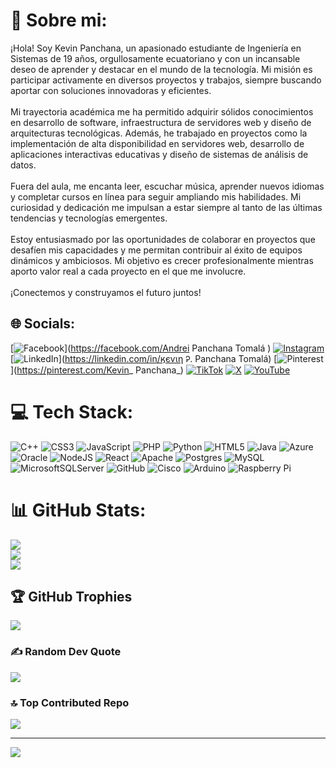 # 💫 Sobre mi:
¡Hola! Soy Kevin Panchana, un apasionado estudiante de Ingeniería en Sistemas de 19 años, orgullosamente ecuatoriano y con un incansable deseo de aprender y destacar en el mundo de la tecnología. Mi misión es participar activamente en diversos proyectos y trabajos, siempre buscando aportar con soluciones innovadoras y eficientes.<br><br>Mi trayectoria académica me ha permitido adquirir sólidos conocimientos en desarrollo de software, infraestructura de servidores web y diseño de arquitecturas tecnológicas. Además, he trabajado en proyectos como la implementación de alta disponibilidad en servidores web, desarrollo de aplicaciones interactivas educativas y diseño de sistemas de análisis de datos. <br><br>Fuera del aula, me encanta leer, escuchar música, aprender nuevos idiomas y completar cursos en línea para seguir ampliando mis habilidades. Mi curiosidad y dedicación me impulsan a estar siempre al tanto de las últimas tendencias y tecnologías emergentes.<br><br>Estoy entusiasmado por las oportunidades de colaborar en proyectos que desafíen mis capacidades y me permitan contribuir al éxito de equipos dinámicos y ambiciosos. Mi objetivo es crecer profesionalmente mientras aporto valor real a cada proyecto en el que me involucre.<br><br>¡Conectemos y construyamos el futuro juntos!


## 🌐 Socials:
[![Facebook](https://img.shields.io/badge/Facebook-%231877F2.svg?logo=Facebook&logoColor=white)](https://facebook.com/Andrei Panchana Tomalá ) [![Instagram](https://img.shields.io/badge/Instagram-%23E4405F.svg?logo=Instagram&logoColor=white)](https://instagram.com/kevinandreipanch) [![LinkedIn](https://img.shields.io/badge/LinkedIn-%230077B5.svg?logo=linkedin&logoColor=white)](https://linkedin.com/in/ӄєѵιη Ꭾ. Panchana Tomalá) [![Pinterest](https://img.shields.io/badge/Pinterest-%23E60023.svg?logo=Pinterest&logoColor=white)](https://pinterest.com/Kevin_ Panchana_) [![TikTok](https://img.shields.io/badge/TikTok-%23000000.svg?logo=TikTok&logoColor=white)](https://tiktok.com/@kevin_p.0123a) [![X](https://img.shields.io/badge/X-black.svg?logo=X&logoColor=white)](https://x.com/@KevinPanch97409) [![YouTube](https://img.shields.io/badge/YouTube-%23FF0000.svg?logo=YouTube&logoColor=white)](https://youtube.com/@UCtuNqBRSpnExiLk7EjXqfbA) 

# 💻 Tech Stack:
![C++](https://img.shields.io/badge/c++-%2300599C.svg?style=for-the-badge&logo=c%2B%2B&logoColor=white) ![CSS3](https://img.shields.io/badge/css3-%231572B6.svg?style=for-the-badge&logo=css3&logoColor=white) ![JavaScript](https://img.shields.io/badge/javascript-%23323330.svg?style=for-the-badge&logo=javascript&logoColor=%23F7DF1E) ![PHP](https://img.shields.io/badge/php-%23777BB4.svg?style=for-the-badge&logo=php&logoColor=white) ![Python](https://img.shields.io/badge/python-3670A0?style=for-the-badge&logo=python&logoColor=ffdd54) ![HTML5](https://img.shields.io/badge/html5-%23E34F26.svg?style=for-the-badge&logo=html5&logoColor=white) ![Java](https://img.shields.io/badge/java-%23ED8B00.svg?style=for-the-badge&logo=openjdk&logoColor=white) ![Azure](https://img.shields.io/badge/azure-%230072C6.svg?style=for-the-badge&logo=microsoftazure&logoColor=white) ![Oracle](https://img.shields.io/badge/Oracle-F80000?style=for-the-badge&logo=oracle&logoColor=white) ![NodeJS](https://img.shields.io/badge/node.js-6DA55F?style=for-the-badge&logo=node.js&logoColor=white) ![React](https://img.shields.io/badge/react-%2320232a.svg?style=for-the-badge&logo=react&logoColor=%2361DAFB) ![Apache](https://img.shields.io/badge/apache-%23D42029.svg?style=for-the-badge&logo=apache&logoColor=white) ![Postgres](https://img.shields.io/badge/postgres-%23316192.svg?style=for-the-badge&logo=postgresql&logoColor=white) ![MySQL](https://img.shields.io/badge/mysql-4479A1.svg?style=for-the-badge&logo=mysql&logoColor=white) ![MicrosoftSQLServer](https://img.shields.io/badge/Microsoft%20SQL%20Server-CC2927?style=for-the-badge&logo=microsoft%20sql%20server&logoColor=white) ![GitHub](https://img.shields.io/badge/github-%23121011.svg?style=for-the-badge&logo=github&logoColor=white) ![Cisco](https://img.shields.io/badge/cisco-%23049fd9.svg?style=for-the-badge&logo=cisco&logoColor=black) ![Arduino](https://img.shields.io/badge/-Arduino-00979D?style=for-the-badge&logo=Arduino&logoColor=white) ![Raspberry Pi](https://img.shields.io/badge/-RaspberryPi-C51A4A?style=for-the-badge&logo=Raspberry-Pi)
# 📊 GitHub Stats:
![](https://github-readme-stats.vercel.app/api?username=kevinP12-21&theme=neon&hide_border=false&include_all_commits=false&count_private=false)<br/>
![](https://github-readme-streak-stats.herokuapp.com/?user=kevinP12-21&theme=neon&hide_border=false)<br/>
![](https://github-readme-stats.vercel.app/api/top-langs/?username=kevinP12-21&theme=neon&hide_border=false&include_all_commits=false&count_private=false&layout=compact)

## 🏆 GitHub Trophies
![](https://github-profile-trophy.vercel.app/?username=kevinP12-21&theme=shadow_blue&no-frame=false&no-bg=true&margin-w=4)

### ✍️ Random Dev Quote
![](https://quotes-github-readme.vercel.app/api?type=horizontal&theme=radical)

### 🔝 Top Contributed Repo
![](https://github-contributor-stats.vercel.app/api?username=kevinP12-21&limit=5&theme=dark&combine_all_yearly_contributions=true)

---
[![](https://visitcount.itsvg.in/api?id=kevinP12-21&icon=0&color=0)](https://visitcount.itsvg.in)

<!-- Proudly created with GPRM ( https://gprm.itsvg.in ) -->
